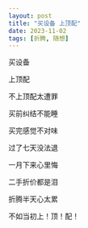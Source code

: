 ```yaml
---
layout: post
title: "买设备 上顶配"
date: 2023-11-02
tags: [折腾, 随想]
---
```


买设备

上顶配

不上顶配太遭罪

买前纠结不能睡

买完感觉不对味

过了七天没法退

一月下来心里悔

二手折价都是泪

折腾半天心太累

不如当初上！顶！配！